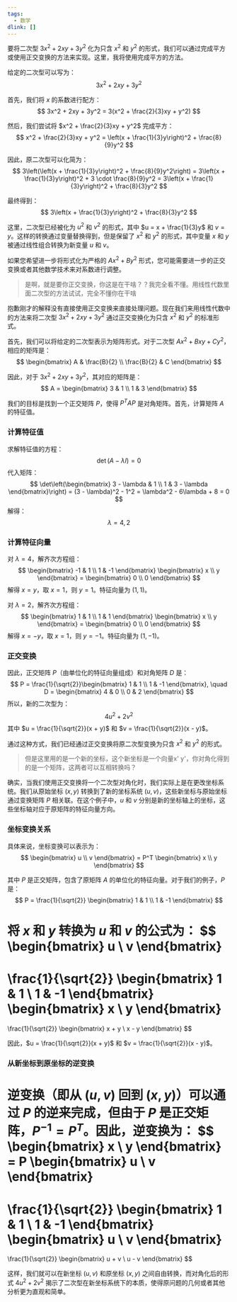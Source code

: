 ```yaml
---
tags:
  - 数学
dlink: []
---
```

要将二次型 $3x^2 + 2xy + 3y^2$ 化为只含 $x^2$ 和 $y^2$ 的形式，我们可以通过完成平方或使用正交变换的方法来实现。这里，我将使用完成平方的方法。

给定的二次型可以写为：
$$
3x^2 + 2xy + 3y^2
$$

首先，我们将 $x$ 的系数进行配方：
$$
3x^2 + 2xy + 3y^2 = 3(x^2 + \frac{2}{3}xy + y^2)
$$

然后，我们尝试将 $x^2 + \frac{2}{3}xy + y^2$ 完成平方：
$$
x^2 + \frac{2}{3}xy + y^2 = \left(x + \frac{1}{3}y\right)^2 + \frac{8}{9}y^2
$$

因此，原二次型可以化简为：
$$
3\left(\left(x + \frac{1}{3}y\right)^2 + \frac{8}{9}y^2\right) = 3\left(x + \frac{1}{3}y\right)^2 + 3 \cdot \frac{8}{9}y^2 = 3\left(x + \frac{1}{3}y\right)^2 + \frac{8}{3}y^2
$$

最终得到：
$$
3\left(x + \frac{1}{3}y\right)^2 + \frac{8}{3}y^2
$$

这里，二次型已经被化为 $u^2$ 和 $v^2$ 的形式，其中 $u = x + \frac{1}{3}y$ 和 $v = y$。这样的转换通过变量替换得到，但是保留了 $x^2$ 和 $y^2$ 的形式，其中变量 $x$ 和 $y$ 被通过线性组合转换为新变量 $u$ 和 $v$。

如果您希望进一步将形式化为严格的 $Ax^2 + By^2$ 形式，您可能需要进一步的正交变换或者其他数学技术来对系数进行调整。



> 是啊，就是要你正交变换，你这是在干啥？？我完全看不懂。用线性代数里面二次型的方法试试，完全不懂你在干啥



抱歉刚才的解释没有直接使用正交变换来直接处理问题。现在我们来用线性代数中的方法来将二次型 $3x^2 + 2xy + 3y^2$ 通过正交变换化为只含 $x^2$ 和 $y^2$ 的标准形式。

首先，我们可以将给定的二次型表示为矩阵形式。对于二次型 $Ax^2 + Bxy + Cy^2$，相应的矩阵是：
$$
\begin{bmatrix}
A & \frac{B}{2} \\
\frac{B}{2} & C
\end{bmatrix}
$$

因此，对于 $3x^2 + 2xy + 3y^2$，其对应的矩阵是：
$$
A = \begin{bmatrix}
3 & 1 \\
1 & 3
\end{bmatrix}
$$

我们的目标是找到一个正交矩阵 $P$，使得 $P^T A P$ 是对角矩阵。首先，计算矩阵 $A$ 的特征值。

### 计算特征值
求解特征值的方程：
$$
\det(A - \lambda I) = 0
$$
代入矩阵：
$$
\det\left(\begin{bmatrix}
3 - \lambda & 1 \\
1 & 3 - \lambda
\end{bmatrix}\right) = (3 - \lambda)^2 - 1^2 = \lambda^2 - 6\lambda + 8 = 0
$$
解得：
$$
\lambda = 4, 2
$$

### 计算特征向量
对 $\lambda = 4$，解齐次方程组：
$$
\begin{bmatrix}
-1 & 1 \\
1 & -1
\end{bmatrix}
\begin{bmatrix}
x \\
y
\end{bmatrix} = \begin{bmatrix}
0 \\
0
\end{bmatrix}
$$
解得 $x = y$，取 $x = 1$，则 $y = 1$。特征向量为 $(1, 1)$。

对 $\lambda = 2$，解齐次方程组：
$$
\begin{bmatrix}
1 & 1 \\
1 & 1
\end{bmatrix}
\begin{bmatrix}
x \\
y
\end{bmatrix} = \begin{bmatrix}
0 \\
0
\end{bmatrix}
$$
解得 $x = -y$，取 $x = 1$，则 $y = -1$。特征向量为 $(1, -1)$。

### 正交变换
因此，正交矩阵 $P$（由单位化的特征向量组成）和对角矩阵 $D$ 是：
$$
P = \frac{1}{\sqrt{2}}\begin{bmatrix}
1 & 1 \\
1 & -1
\end{bmatrix}, \quad D = \begin{bmatrix}
4 & 0 \\
0 & 2
\end{bmatrix}
$$
所以，新的二次型为：
$$
4u^2 + 2v^2
$$
其中 $u = \frac{1}{\sqrt{2}}(x + y)$ 和 $v = \frac{1}{\sqrt{2}}(x - y)$。

通过这种方式，我们已经通过正交变换将原二次型变换为只含 $x^2$ 和 $y^2$ 的形式。



> 但是这里用的是一个新的坐标，这个新坐标是一个向量x' y'，你对角化得到的是一个矩阵，这两者可以互相转换吗？



确实，当我们使用正交变换将一个二次型对角化时，我们实际上是在更改坐标系统。我们从原始坐标 $(x, y)$ 转换到了新的坐标系统 $(u, v)$，这些新坐标与原始坐标通过变换矩阵 $P$ 相关联。在这个例子中，$u$ 和 $v$ 分别是新的坐标轴上的坐标，这些坐标轴对应于原矩阵的特征向量方向。

### 坐标变换关系
具体来说，坐标变换可以表示为：
$$
\begin{bmatrix}
u \\
v
\end{bmatrix}
= P^T
\begin{bmatrix}
x \\
y
\end{bmatrix}
$$

其中 $P$ 是正交矩阵，包含了原矩阵 $A$ 的单位化的特征向量。对于我们的例子，$P$ 是：
$$
P = \frac{1}{\sqrt{2}}
\begin{bmatrix}
1 & 1 \\
1 & -1
\end{bmatrix}
$$

将 $x$ 和 $y$ 转换为 $u$ 和 $v$ 的公式为：
$$
\begin{bmatrix}
u \\
v
\end{bmatrix}
=
\frac{1}{\sqrt{2}}
\begin{bmatrix}
1 & 1 \\
1 & -1
\end{bmatrix}
\begin{bmatrix}
x \\
y
\end{bmatrix}
=
\frac{1}{\sqrt{2}}
\begin{bmatrix}
x + y \\
x - y
\end{bmatrix}
$$

因此，$u = \frac{1}{\sqrt{2}}(x + y)$ 和 $v = \frac{1}{\sqrt{2}}(x - y)$。

### 从新坐标到原坐标的逆变换
逆变换（即从 $(u, v)$ 回到 $(x, y)$）可以通过 $P$ 的逆来完成，但由于 $P$ 是正交矩阵，$P^{-1} = P^T$。因此，逆变换为：
$$
\begin{bmatrix}
x \\
y
\end{bmatrix}
= P
\begin{bmatrix}
u \\
v
\end{bmatrix}
=
\frac{1}{\sqrt{2}}
\begin{bmatrix}
1 & 1 \\
1 & -1
\end{bmatrix}
\begin{bmatrix}
u \\
v
\end{bmatrix}
=
\frac{1}{\sqrt{2}}
\begin{bmatrix}
u + v \\
u - v
\end{bmatrix}
$$

这样，我们就可以在新坐标 $(u, v)$ 和原坐标 $(x, y)$ 之间自由转换，而对角化后的形式 $4u^2 + 2v^2$ 揭示了二次型在新坐标系统下的本质，使得原问题的几何或者其他分析更为直观和简单。
